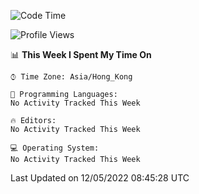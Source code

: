 <!--START_SECTION:waka-->
![Code Time](http://img.shields.io/badge/Code%20Time-1%20hr%2042%20mins-blue)

![Profile Views](http://img.shields.io/badge/Profile%20Views-147-blue)

📊 **This Week I Spent My Time On** 

```text
⌚︎ Time Zone: Asia/Hong_Kong

💬 Programming Languages: 
No Activity Tracked This Week

🔥 Editors: 
No Activity Tracked This Week

💻 Operating System: 
No Activity Tracked This Week

```


 Last Updated on 12/05/2022 08:45:28 UTC
<!--END_SECTION:waka-->
